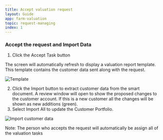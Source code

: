 ```yaml
---
title: Accept valuation request
layout: Guide
app: farm-valuation
topic: request-managing
index: 1
---
```



### Accept the request and Import Data

1. Click the Accept Task button

The screen will automatically refresh to display a valuation report template. This template contains the customer data sent along with the request.

![Template](/images/guides/farm-valuation/ENT_valuation_empty.png)

2. Click the Import button to extract customer data from the smart document. A review window will open to show the proposed changes to the customer account. If this is a new customer all the changes will be shown as new additions (green). 
3. Select Import All to update the Customer Portfolio. 

![Import customer data](/images/guides/farm-valuation/ENT_import_customer.png)

Note: The person who accepts the request will automatically be assign all of the valuation tasks